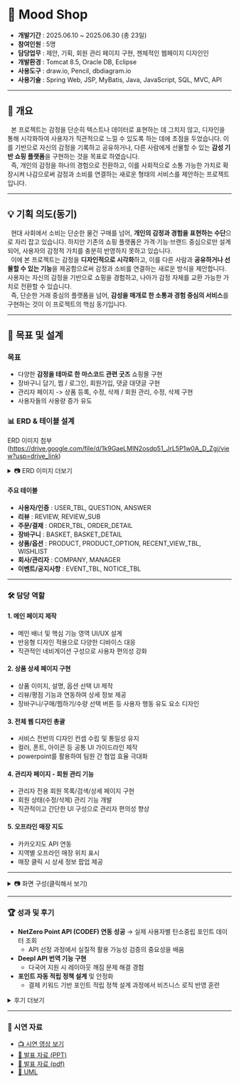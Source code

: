 # 🛒 Mood Shop

- **개발기간** : ﻿2025.06.10 ~ 2025.06.30 (총 23일) 
- **참여인원** : 5명  
- **담당업무** : 제안, 기획, 회원 관리 페이지 구현, 젠체적인 웹페이지 디자인인
- **개발환경** : Tomcat 8.5, Oracle DB, Eclipse
- **사용도구** : ﻿draw.io, Pencil, dbdiagram.io
- **사용기술** : Spring Web, JSP, MyBatis, Java, JavaScript, SQL, MVC, API

---

## 📖 개요
&nbsp;&nbsp;본 프로젝트는 감정을 단순히 텍스트나 데이터로 표현하는 데 그치지 않고, 디자인을 통해 시각화하여 사용자가 직관적으로 느낄 수 있도록 하는 데에 초점을 두었습니다. 이를 기반으로 자신의 감정을 기록하고 공유하거나, 다른 사람에게 선물할 수 있는 **감성 기반 쇼핑 플랫폼**을 구현하는 것을 목표로 하였습니다.  
&nbsp;&nbsp;즉, 개인의 감정을 하나의 경험으로 전환하고, 이를 사회적으로 소통 가능한 가치로 확장시켜 나감으로써 감정과 소비를 연결하는 새로운 형태의 서비스를 제안하는 프로젝트입니다.

---

## 💡 기획 의도(동기)
&nbsp;&nbsp;현대 사회에서 소비는 단순한 물건 구매를 넘어, **개인의 감정과 경험을 표현하는 수단**으로 자리 잡고 있습니다. 하지만 기존의 쇼핑 플랫폼은 가격·기능·브랜드 중심으로만 설계되어, 사용자의 감정적 가치를 충분히 반영하지 못하고 있습니다.  
&nbsp;&nbsp;이에 본 프로젝트는 감정을 **디자인적으로 시각화**하고, 이를 다른 사람과 **공유하거나 선물할 수 있는 기능**을 제공함으로써 감정과 소비를 연결하는 새로운 방식을 제안합니다. 사용자는 자신의 감정을 기반으로 쇼핑을 경험하고, 나아가 감정 자체를 교환 가능한 가치로 전환할 수 있습니다.  
&nbsp;&nbsp;즉, 단순한 거래 중심의 플랫폼을 넘어, **감성을 매개로 한 소통과 경험 중심의 서비스**를 구현하는 것이 이 프로젝트의 핵심 동기입니다.


---

## 🎯 목표 및 설계
### 목표
- 다양한 **감정을 테마로 한 마스코드 관련 굿즈** 쇼핑몰 구현
- 장바구니 담기, 찜 / 로그인, 회원가입, 댓글 대댓글 구현
- 관리자 페이지 -> 상품 등록, 수정, 삭제 / 회원 관리, 수정, 삭제 구현  
- 사용자들의 사용량 증가 유도  

### 📊 ERD & 테이블 설계
ERD 이미지 첨부 (https://drive.google.com/file/d/1k9GaeLMlN2osdp51_JrL5P1w0A_D_Zgj/view?usp=drive_link)

<details>
<summary>📷 ERD 이미지 더보기</summary>
  
<img width="971" height="584" alt="스크린샷 2025-09-23 122917" src="https://github.com/user-attachments/assets/b8bf6c30-4157-4942-88f2-1392fa69e55a" />


</details>

#### 주요 테이블
- **사용자/인증** : USER_TBL, QUESTION, ANSWER
- **리뷰** : REVIEW, REVIEW_SUB
- **주문/결제** : ORDER_TBL, ORDER_DETAIL
- **장바구니** : BASKET, BASKET_DETAIL
- **상품/옵션** : PRODUCT, PRODUCT_OPTION, RECENT_VIEW_TBL, WISHLIST
- **회사/관리자** : COMPANY, MANAGER
- **이벤트/공지사항** : EVENT_TBL, NOTICE_TBL


---

### 🛠️ 담당 역할
#### 1. 메인 페이지 제작
- 메인 배너 및 핵심 기능 영역 UI/UX 설계
- 반응형 디자인 적용으로 다양한 디바이스 대응
- 직관적인 네비게이션 구성으로 사용자 편의성 강화

#### 2. 상품 상세 페이지 구현
- 상품 이미지, 설명, 옵션 선택 UI 제작
- 리뷰/평점 기능과 연동하여 상세 정보 제공
- 장바구니/구매/찜하기/수량 선택 버튼 등 사용자 행동 유도 요소 디자인

#### 3. 전체 웹 디자인 총괄
- 서비스 전반의 디자인 컨셉 수립 및 통일성 유지
- 컬러, 폰트, 아이콘 등 공통 UI 가이드라인 제작
- powerpoint를 활용하여 팀원 간 협업 효율 극대화

#### 4. 관리자 페이지 - 회원 관리 기능
- 관리자 전용 회원 목록/검색/상세 페이지 구현
- 회원 상태(수정/삭제) 관리 기능 개발
- 직관적이고 간단한 UI 구성으로 관리자 편의성 향상

#### 5. 오프라인 매장 지도
- 카카오지도 API 연동
- 지역별 오프라인 매장 위치 표시
- 매장 클릭 시 상세 정보 팝업 제공

---

<details>
<summary>📷 화면 구성(클릭해서 보기) </summary>


|구분 | 화면 | 미리보기 |
|----------|----------|----------|
|공통| 메인화면 | <img width="812" height="685" alt="image" src="https://github.com/user-attachments/assets/630bea67-783b-45d5-b280-cb297cb8f702" /> |
|공통| 회원가입 | <img width="1055" height="469" alt="image" src="https://github.com/user-attachments/assets/ca7a269c-8c34-46e5-8b1a-37b4510e27da" /> |
|공통| 상품상세페이지 | <img width="879" height="473" alt="image" src="https://github.com/user-attachments/assets/9323d57e-86be-4fac-b7e5-bee0d5420e2b" /> |
|유저| 유저채팅 | <img width="743" height="353" alt="image" src="https://github.com/user-attachments/assets/4b0193dc-6e41-40aa-b39d-199032c6cb70" /> |
|관리자| 관리자채팅| <img width="734" alt="image" src="https://github.com/user-attachments/assets/4a3681b6-f76b-4af9-bb9b-a54391470a99" /> |
|유저| 나의 지갑| <img width="750" alt="image" src="https://github.com/user-attachments/assets/cebe28e8-1a11-47d9-a746-792e7d503d28" /> |
|유저| 포인트 페이지 (다크모드) | <img width="750" alt="image" src="https://github.com/user-attachments/assets/7655bfd8-61e4-431e-9b09-cffaaaeaefeb" /> |
|유저| 기부하기 | <img width="750" alt="image" src="https://github.com/user-attachments/assets/7304c463-6872-4e76-a511-597c1f5811a7" /> <img width="750" alt="image" src="https://github.com/user-attachments/assets/abd40aa5-6683-48eb-acd2-4a65caa3b6e2" /> |
|유저| 포인트 선물하기 | <img width="939" height="489" alt="image" src="https://github.com/user-attachments/assets/a8533b00-eadc-40da-9436-0e70ec017ba7" /> |
|유저| 포인트 보상 (광고보기) | <img width="734" height="353" alt="image" src="https://github.com/user-attachments/assets/8fb213cb-c670-4eda-8576-5500eaf88d0d" /> |
|유저| 결제내역 | <img width="750" alt="image" src="https://github.com/user-attachments/assets/ebd3e3b7-aa2b-4999-8f33-78757fc65fc8" /> |
|유저| 탄소중립포인트 조회 (codef api) | <img width="800" alt="image" src="https://github.com/user-attachments/assets/3e310db2-d359-4e80-800a-8a51e0b81a4d" /> <img width="939" height="398" alt="image" src="https://github.com/user-attachments/assets/57d90ae7-59d9-4cb0-a458-77a82b214710" /> |
|유저| 나무키우기 | <img width="727" height="353" alt="image" src="https://github.com/user-attachments/assets/28763204-a6a3-4d5b-8893-591e5d7eccac" /> <img width="729" height="352" alt="image" src="https://github.com/user-attachments/assets/aabe8c4e-0b32-43e6-8520-8741f818a189" /> |
|유저| 나무키우기 (출석보상) | <img width="711" height="354" alt="image" src="https://github.com/user-attachments/assets/1a7b7dd3-69a9-45c6-a3ee-ccc215bc1875" /> |
|유저| 나무키우기 (비료구매) |<img width="715" height="353" alt="image" src="https://github.com/user-attachments/assets/66a2d028-e088-45b3-88ba-fb50acebe37d" /> |
|유저| 나무키우기 (랜덤잡초) | <img width="719" height="350" alt="image" src="https://github.com/user-attachments/assets/413bc60e-c334-47ce-b593-d3e86586ea3b" /> |
|유저| 탄소감축량 (차트&달력) | <img width="666" height="356" alt="image" src="https://github.com/user-attachments/assets/f267278d-d173-4b7b-8a17-6c4ed5ec5a1f" /> <img width="665" height="353" alt="image" src="https://github.com/user-attachments/assets/dc93e05c-7c57-43d3-a2f1-81b395c710e8" /> |
|관리자| 회원통계 | <img width="782" height="356" alt="image" src="https://github.com/user-attachments/assets/21becd59-5e0c-4aed-b2ec-a913c9756fca" /> <img width="780" height="356" alt="image" src="https://github.com/user-attachments/assets/a2bc5a0c-9142-4e86-9fed-ce83bc06bb17" /> |

</details>

---

### 🏆 성과 및 후기 
- **NetZero Point API (CODEF) 연동 성공** → 실제 사용자별 탄소중립 포인트 데이터 조회
  -  API 선정 과정에서 실질적 활용 가능성 검증의 중요성을 배움
- **Deepl API 번역 기능 구현**
  - 다국어 지원 시 레이아웃 깨짐 문제 해결 경험  
- **포인트 자동 적립 정책 설계** 및 안정화
  - 결제 키워드 기반 포인트 적립 정책 설계 과정에서 비즈니스 로직 반영 훈련

<details>
<summary> 후기 더보기 </summary>


- **API 제약 속에서 최적의 선택 찾기**  
 프로젝트를 진행하면서 단순 CRUD 기능 구현을 넘어서 다양한 API를 활용해보고 싶었는데, 개인 개발자에게 제공되는 API에는 사용량 제한이나 기능 제약이 많아 실제 프로젝트에 바로 적용하기 어려운 경우가 많았습니다. 여러 API들을 검토했지만 쓸만한 API를 찾는 데에 시간이 오래 걸렸고, 그 과정에서 공공데이터 API와 금융 관련 API들의 특성을 비교해보며 어떤 API가 프로젝트에 적합한지를 선별하는 경험을 할 수 있었습니다. 특히, NetZero Point API(CODEF)를 직접 연동하여 실제 사용자별 탄소중립 포인트 데이터를 조회함으로써 단순한 모의 데이터가 아닌 실제 데이터를 기반으로 기능을 검증할 수 있었고, 이를 통해 프로젝트의 신뢰도와 완성도를 높일 수 있었습니다. 이를 통해 기능 자체의 구현도 중요하지만, 실질적으로 활용 가능한 API를 선정하는 과정이 프로젝트 완성도에 큰 영향을 준다는 점을 배우게 되었습니다.  

- **Deepl API 연동과 언어별 UI/UX 개선**  
 다국어 지원을 위해 Deepl API를 연동하는 과정에서도 어려움이 있었습니다. 단순히 텍스트를 번역하는 것에서 끝나는 것이 아니라, 페이지 전체의 구조가 깨지지 않도록 처리해야 했기 때문에 예상보다 시간이 오래 걸렸습니다. 특히 한글·영어·일본어·중국어 등 언어별 길이 차이와 줄바꿈 문제로 인해 레이아웃이 틀어지는 상황이 자주 발생했습니다. 이를 해결하기 위해 CSS와 JS로 레이아웃을 보정하고, 언어별 스타일을 분리해 관리하면서 다국어 지원 시스템의 복잡성을 체감할 수 있었습니다. 이 경험을 통해 단순히 API를 호출하는 것 이상으로, 서비스 전체의 UX를 고려해야 진정한 의미의 기능 구현이 된다는 점을 깨달았습니다.  

- **포인트 정책 및 비즈니스 로직 설계**  
 또한 포인트 자동 적립 정책을 정립하는 과정도 쉽지 않았습니다. 사용자 소비 내역을 단순히 금액 기준으로 환산할 경우, 친환경 소비를 제대로 반영하기 어려웠습니다. 예를 들어, 텀블러 구매는 금액은 작아도 친환경적 가치는 크기 때문에 포인트 적립 비율을 차별화할 필요가 있었습니다. 이에 따라 DB 설계 단계에서 결제 내역의 키워드를 기반으로 탄소 절감량을 산출하고, 이를 포인트에 연동하는 규칙을 만들었습니다. 이 과정에서 단순한 포인트 적립 로직보다 훨씬 복잡한 정책 설계와 데이터 처리 과정을 거쳐야 했고, 이를 통해 비즈니스 로직을 어떻게 시스템에 녹여낼지 깊이 고민해볼 수 있었습니다.  

- **정책 수립과 초기 설계의 중요성**  
 이러한 문제 해결 과정을 거치면서 단순히 기능을 구현하는 수준을 넘어, API 선정의 중요성, 다국어 지원의 복잡성, 비즈니스 로직을 반영한 시스템 설계와 같은 실무적인 감각을 배울 수 있었습니다. 앞으로 프로젝트를 진행할 때도 단순한 개발 속도보다 초기 설계와 정책 수립에 충분한 시간을 투자하는 것이 장기적으로는 더 효율적이라는 점을 다시 한번 느끼게 되었습니다.  

</details>

---

### 🎥 시연 자료
- [📺 시연 영상 보기](https://drive.google.com/file/d/1KNOvw39GN9Nq5Je-ABuRC-72UrQRXZcF/view?usp=drive_link)  
- [📑 발표 자료 (PPT)](https://docs.google.com/presentation/d/16lXHTDZbE-LNdOH8F0PCaCt6K38miHoa/edit?usp=drive_link&ouid=115939005204624444347&rtpof=true&sd=true)
- [📑 발표 자료 (pdf)](https://drive.google.com/file/d/1R2O6azIVtrfG5PVHf0HQbu1ax7nbVQV5/view?usp=drive_link)
- [📑 UML](https://drive.google.com/file/d/1nqFyjvWFnB1mlrkAlK9wcyfHImJZQSMl/view?usp=drive_link)
